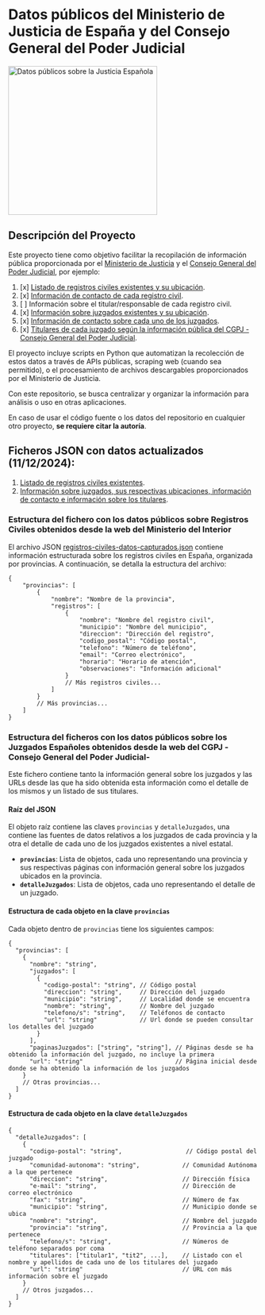 # Datos públicos del Ministerio de Justicia de España y del Consejo General del Poder Judicial

<img src="https://github.com/user-attachments/assets/cab172b9-2d26-4141-a82f-e6011008cc1f" alt="Datos públicos sobre la Justicia Española" width="300">


## Descripción del Proyecto

Este proyecto tiene como objetivo facilitar la recopilación de información pública proporcionada por el [Ministerio de Justicia](https://www.mjusticia.gob.es) y el [Consejo General del Poder Judicial](https://www.poderjudicial.es/), por ejemplo:

1. [x] [Listado de registros civiles existentes y su ubicación][1].
2. [x] [Información de contacto de cada registro civil][1].
3. [ ] Información sobre el titular/responsable de cada registro civil.
4. [x] [Información sobre juzgados existentes y su ubicación][2].
5. [x] [Información de contacto sobre cada uno de los juzgados][2].
6. [x] [Titulares de cada juzgado según la información pública del CGPJ -Consejo General del Poder Judicial][2].

El proyecto incluye scripts en Python que automatizan la recolección de estos datos a través de APIs públicas, scraping web (cuando sea permitido), o el procesamiento de archivos descargables proporcionados por el Ministerio de Justicia.

Con este repositorio, se busca centralizar y organizar la información para análisis o uso en otras aplicaciones.

En caso de usar el código fuente o los datos del repositorio en cualquier otro proyecto, **se requiere citar la autoría**.

## Ficheros JSON con datos actualizados (11/12/2024):
1. [Listado de registros civiles existentes][1].
2. [Información sobre juzgados, sus respectivas ubicaciones, información de contacto e información sobre los titulares][2].

   
### Estructura del fichero con los datos públicos sobre Registros Civiles obtenidos desde la web del Ministerio del Interior

El archivo JSON [registros-civiles-datos-capturados.json][1] contiene información estructurada sobre los registros civiles en España, organizada por provincias. A continuación, se detalla la estructura del archivo:
```
{
    "provincias": [
        {
            "nombre": "Nombre de la provincia",
            "registros": [
                {
                    "nombre": "Nombre del registro civil",
                    "municipio": "Nombre del municipio",
                    "direccion": "Dirección del registro",
                    "codigo_postal": "Código postal",
                    "telefono": "Número de teléfono",
                    "email": "Correo electrónico",
                    "horario": "Horario de atención",
                    "observaciones": "Información adicional"
                }
                // Más registros civiles...
            ]
        }
        // Más provincias...
    ]
}
```

### Estructura del ficheros con los datos públicos sobre los Juzgados Españoles obtenidos desde la web del CGPJ -Consejo General del Poder Judicial-
Este fichero contiene tanto la información general sobre los juzgados y las URLs desde las que ha sido obtenida esta información como el detalle de los mismos y un listado de sus titulares.

#### Raíz del JSON
El objeto raíz contiene las claves ```provincias``` y ```detalleJuzgados```, una contiene las fuentes de datos relativos a los juzgados de cada provincia y la otra el detalle de cada uno de los juzgados existentes a nivel estatal.

- **`provincias`**: Lista de objetos, cada uno representando una provincia y sus respectivas páginas con información general sobre los juzgados ubicados en la provincia.
- **`detalleJuzgados`**: Lista de objetos, cada uno representando el detalle de un juzgado.

#### Estructura de cada objeto en la clave `provincias`
Cada objeto dentro de `provincias` tiene los siguientes campos:

```
{
  "provincias": [
    {
      "nombre": "string",
      "juzgados": [
        {
          "codigo-postal": "string", // Código postal 
          "direccion": "string",     // Dirección del juzgado
          "municipio": "string",     // Localidad donde se encuentra
          "nombre": "string",        // Nombre del juzgado
          "telefono/s": "string",    // Teléfonos de contacto
          "url": "string"            // Url donde se pueden consultar los detalles del juzgado
        }
      ],
      "paginasJuzgados": ["string", "string"], // Páginas desde se ha obtenido la información del juzgado, no incluye la primera
      "url": "string"                          // Página inicial desde donde se ha obtenido la información de los juzgados
    }
    // Otras provincias...
  ]
}
```


#### Estructura de cada objeto en la clave `detalleJuzgados`
```
{
  "detalleJuzgados": [
    {
      "codigo-postal": "string",                  // Código postal del juzgado
      "comunidad-autonoma": "string",            // Comunidad Autónoma a la que pertenece
      "direccion": "string",                     // Dirección física
      "e-mail": "string",                        // Dirección de correo electrónico
      "fax": "string",                           // Número de fax
      "municipio": "string",                     // Municipio donde se ubica
      "nombre": "string",                        // Nombre del juzgado
      "provincia": "string",                     // Provincia a la que pertenece
      "telefono/s": "string",                    // Números de teléfono separados por coma
      "titulares": ["titular1", "tit2", ...],    // Listado con el nombre y apellidos de cada uno de los titulares del juzgado
      "url": "string"                            // URL con más información sobre el juzgado
    }
    // Otros juzgados...
  ]
}
```
   
[1]: <https://github.com/pedroj0s/Datos-Publicos-Ministerio-Justicia/blob/229f268c3dbad00e66c473e06c5078b666015d0d/data/registros-civiles-datos-capturados.json> "Datos de los Registros Civiles existentes."
[2]: <https://github.com/pedroj0s/Datos-Publicos-Ministerio-Justicia/blob/2587d15dd1e924f08c939644d3b9e7f79f31adc2/data/juzgados-cpgj-datos-capturados.json> "Datos de juzgados españoles obtenidos desde el CGPJ."
